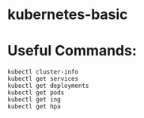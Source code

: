 # kubernetes-basic

# Useful Commands:

```
kubectl cluster-info
kubectl get services
kubectl get deployments
kubectl get pods
kubectl get ing
kubectl get hpa
```
